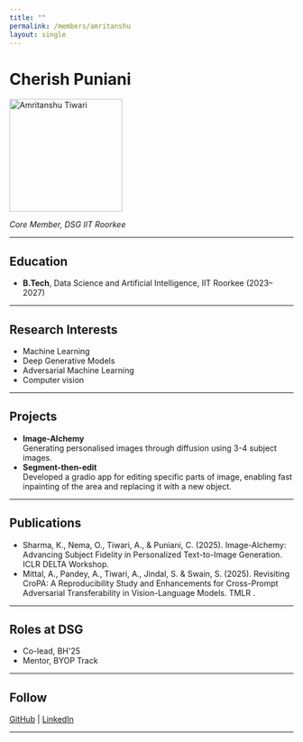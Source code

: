 ```yaml
---
title: ""
permalink: /members/amritanshu
layout: single
---
```




# Cherish Puniani

<img src="{{ site.baseurl }}/assets/images/members/y24/amritanshu.png" width="200" height="200" alt="Amritanshu Tiwari">


*Core Member, DSG IIT Roorkee*

---

## Education  
- **B.Tech**, Data Science and Artificial Intelligence, IIT Roorkee (2023–2027) 

---

## Research Interests  
- Machine Learning  
- Deep Generative Models
- Adversarial Machine Learning 
- Computer vision

---

## Projects  
- **Image-Alchemy**  
  Generating personalised images through diffusion using 3-4 subject images.
- **Segment-then-edit**  
  Developed a gradio app for editing specific parts of image, enabling fast inpainting of the area and replacing it with a new object.

---

## Publications  
- Sharma, K., Nema, O., Tiwari, A., & Puniani, C. (2025). Image-Alchemy: Advancing Subject Fidelity in Personalized Text-to-Image Generation. ICLR DELTA Workshop.
- Mittal, A., Pandey, A., Tiwari, A., Jindal, S. & Swain, S. (2025). Revisiting CroPA: A Reproducibility Study and Enhancements for Cross-Prompt Adversarial Transferability in Vision-Language Models. TMLR .

---

## Roles at DSG   
- Co-lead, BH'25  
- Mentor, BYOP Track  

---

## Follow
[GitHub](https://github.com/FireLord2005) | [LinkedIn](www.linkedin.com/in/amritanshu-tiwari-2569a7279) 

---
